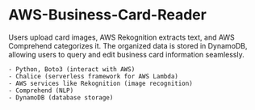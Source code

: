 # AWS-Business-Card-Reader

Users upload card images, AWS Rekognition extracts text, and AWS Comprehend categorizes it. The organized data is stored in DynamoDB, allowing users to query and edit business card information seamlessly.

    - Python, Boto3 (interact with AWS)
    - Chalice (serverless framework for AWS Lambda)
    - AWS services like Rekognition (image recognition)
    - Comprehend (NLP)
    - DynamoDB (database storage)

